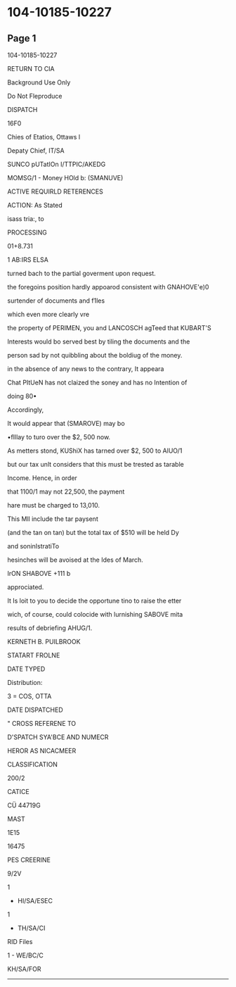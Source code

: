 # 104-10185-10227

## Page 1

104-10185-10227

RETURN TO CIA

Background Use Only

Do Not Fleproduce

DISPATCH

16F0

Chies of Etatios, Ottaws l

Depaty Chief, IT/SA

SUNCO pUTatIOn I/TTPIC/AKEDG

MOMSG/1 - Money HOld b: (SMANUVE)

ACTIVE REQUIRLD RETERENCES

ACTION: As Stated

isass tria:, to

PROCESSING

01+8.731

1 AB:IRS ELSA

turned bach to the partial goverment upon request.

the foregoins position hardly appoarod consistent with GNAHOVE'e)0

surtender of documents and f1les

which even more clearly vre

the property of PERIMEN, you and LANCOSCH agTeed that KUBART'S

Interests would bo served best by tiling the documents and the

person sad by not quibbling about the boldiug of the money.

in the absence of any news to the contrary, It appeara

Chat PItUeN has not claized the soney and has no Intention of

doing 80•

Accordingly,

It would appear that (SMAROVE) may bo

•fIllay to turo over the $2, 500 now.

As metters stond, KUShiX has tarned over $2, 500 to AlUO/1

but our tax unlt considers that this must be trested as tarable

Income. Hence, in order

that 1100/1 may not 22,500, the payment

hare must be charged to 13,010.

This Mll include the tar paysent

(and the tan on tan) but the total tax of $510 will be held Dy

and soninIstratiTo

hesinches will be avoised at the Ides of March.

IrON SHABOVE +111 b

approciated.

It Is loit to you to decide the opportune tino to raise the etter

wich, of course, could colocide with lurnishing SABOVE mita

results of debriefing AHUG/1.

KERNETH B. PUILBROOK

STATART FROLNE

DATE TYPED

Distribution:

3 = COS, OTTA

DATE DISPATCHED

" CROSS REFERENE TO

D'SPATCH SYA'BCE AND NUMECR

HEROR AS NICACMEER

CLASSIFICATION

200/2

CATICE

CÜ 44719G

MAST

1E15

16475

PES CREERINE

9/2V

1

- HI/SA/ESEC

1

- TH/SA/CI

RID Files

1 - WE/BC/C

KH/SA/FOR

---

